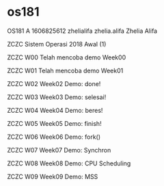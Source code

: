 # os181
OS181 A 1606825612 zhelialifa zhelia.alifa Zhelia Alifa

ZCZC Sistem Operasi 2018 Awal (1)

ZCZC W00 Telah mencoba demo Week00

ZCZC W01 Telah mencoba demo Week01

ZCZC W02 Week02 Demo: done!

ZCZC W03 Week03 Demo: selesai!

ZCZC W04 Week04 Demo: beres!

ZCZC W05 Week05 Demo: finish!

ZCZC W06 Week06 Demo: fork()

ZCZC W07 Week07 Demo: Synchron

ZCZC W08 Week08 Demo: CPU Scheduling

ZCZC W09 Week09 Demo: MSS
